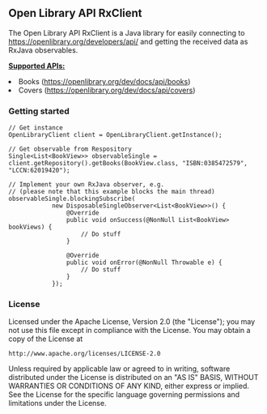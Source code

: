 <h2>Open Library API RxClient</h2>

The Open Library API RxClient is a Java library for easily connecting to https://openlibrary.org/developers/api/
and getting the received data as RxJava observables.

<b><u>Supported APIs:</u></b>
<li>Books (<a href="https://openlibrary.org/dev/docs/api/books" target="_blank">https://openlibrary.org/dev/docs/api/books</a>)</li>
<li>Covers (<a href="https://openlibrary.org/dev/docs/api/covers" target="_blank">https://openlibrary.org/dev/docs/api/covers</a>)</li>

<h3>Getting started</h3>

    // Get instance
    OpenLibraryClient client = OpenLibraryClient.getInstance();
    
    // Get observable from Respository
    Single<List<BookView>> observableSingle = client.getRepository().getBooks(BookView.class, "ISBN:0385472579", "LCCN:62019420");
    
    // Implement your own RxJava observer, e.g.
    // (please note that this example blocks the main thread)
    observableSingle.blockingSubscribe(
                new DisposableSingleObserver<List<BookView>>() {
                    @Override
                    public void onSuccess(@NonNull List<BookView> bookViews) {
                        // Do stuff
                    }

                    @Override
                    public void onError(@NonNull Throwable e) {
                        // Do stuff
                    }
                });

<h3>License</h3>

Licensed under the Apache License, Version 2.0 (the "License");
you may not use this file except in compliance with the License.
You may obtain a copy of the License at

    http://www.apache.org/licenses/LICENSE-2.0

Unless required by applicable law or agreed to in writing, software
distributed under the License is distributed on an "AS IS" BASIS,
WITHOUT WARRANTIES OR CONDITIONS OF ANY KIND, either express or implied.
See the License for the specific language governing permissions and
limitations under the License.
